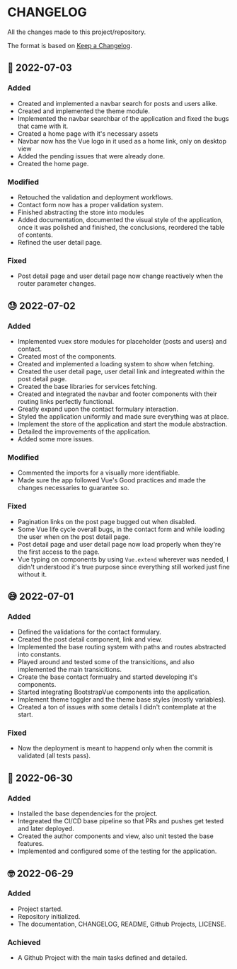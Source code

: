 # CHANGELOG #

All the changes made to this project/repository.

The format is based on [Keep a Changelog](https://keepachangelog.com/en/1.0.0/).

## 🤪 2022-07-03

### Added

- Created and implemented a navbar search for posts and users alike.
- Created and implemented the theme module.
- Implemented the navbar searchbar of the application and fixed the bugs that came with it.
- Created a home page with it's necessary assets
- Navbar now has the Vue logo in it used as a home link, only on desktop view
- Added the pending issues that were already done.
- Created the home page.

### Modified

- Retouched the validation and deployment workflows.
- Contact form now has a proper validation system.
- Finished abstracting the store into modules
- Added documentation, documented the visual style of the application, once it was polished and finished, the conclusions, reordered the table of contents.
- Refined the user detail page.

### Fixed

- Post detail page and user detail page now change reactively when the router parameter changes.

## 😓 2022-07-02

### Added

- Implemented vuex store modules for placeholder (posts and users) and contact.
- Created most of the components.
- Created and implemented a loading system to show when fetching.
- Created the user detail page, user detail link and integreated within the post detail page.
- Created the base libraries for services fetching.
- Created and integrated the navbar and footer components with their routing links perfectly functional.
- Greatly expand upon the contact formulary interaction.
- Styled the application uniformly and made sure everything was at place.
- Implement the store of the application and start the module abstraction.
- Detailed the improvements of the application.
- Added some more issues.

### Modified

- Commented the imports for a visually more identifiable.
- Made sure the app followed Vue's Good practices and made the changes necessaries to guarantee so.

### Fixed

- Pagination links on the post page bugged out when disabled.
- Some Vue life cycle overall bugs, in the contact form and while loading the user when on the post detail page.
- Post detail page and user detail page now load properly when they're the first access to the page.
- Vue typing on components by using `Vue.extend` wherever was needed, I didn't understood it's true purpose since everything still worked just fine without it.

## 😅 2022-07-01 

### Added

- Defined the validations for the contact formulary.
- Created the post detail component, link and view.
- Implemented the base routing system with paths and routes abstracted into constants.
- Played around and tested some of the transicitions, and also implemented the main transicitions.
- Create the base contact formualry and started developing it's components.
- Started integrating BootstrapVue components into the application.
- Implement theme toggler and the theme base styles (mostly variables).
- Created a ton of issues with some details I didn't contemplate at the start.

### Fixed

- Now the deployment is meant to happend only when the commit is validated (all tests pass).

## 🙂 2022-06-30

### Added

- Installed the base dependencies for the project.
- Integreated the CI/CD base pipeline so that PRs and pushes get tested and later deployed.
- Created the author components and view, also unit tested the base features.
- Implemented and configured some of the testing for the application.

## 🤓 2022-06-29

### Added

- Project started.
- Repository initialized.
- The documentation, CHANGELOG, README, Github Projects, LICENSE.

### Achieved

- A Github Project with the main tasks defined and detailed.